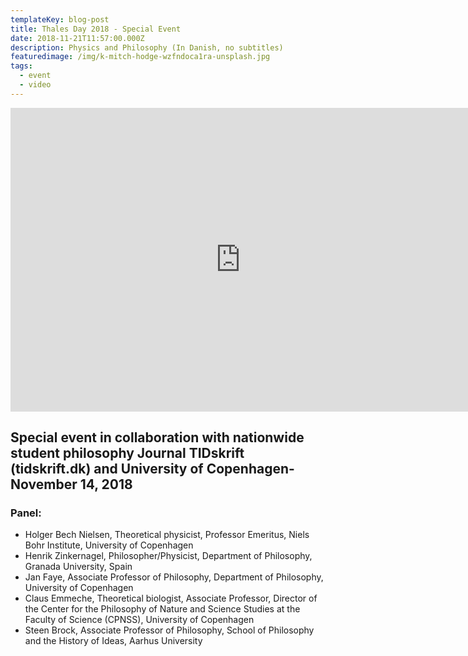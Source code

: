```yaml
---
templateKey: blog-post
title: Thales Day 2018 - Special Event
date: 2018-11-21T11:57:00.000Z
description: Physics and Philosophy (In Danish, no subtitles)
featuredimage: /img/k-mitch-hodge-wzfndoca1ra-unsplash.jpg
tags:
  - event
  - video
---
```

<iframe width="735" height="486" src="https://www.youtube.com/embed/N0-e31zhy8s" frameborder="0" allow="accelerometer; autoplay; clipboard-write; encrypted-media; gyroscope; picture-in-picture" allowfullscreen></iframe>

## Special event in collaboration with nationwide student philosophy Journal TIDskrift (tidskrift.dk) and University of Copenhagen- November 14, 2018

### Panel: 

* Holger Bech Nielsen, Theoretical physicist, Professor Emeritus, Niels Bohr Institute, University of Copenhagen
* Henrik Zinkernagel, Philosopher/Physicist, Department of Philosophy, Granada University, Spain
* Jan Faye, Associate Professor of Philosophy, Department of Philosophy, University of Copenhagen
* Claus Emmeche, Theoretical biologist, Associate Professor, Director of the Center for the Philosophy of Nature and Science Studies at the Faculty of Science (CPNSS), University of Copenhagen
* Steen Brock, Associate Professor of Philosophy, School of Philosophy and the History of Ideas, Aarhus University